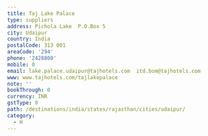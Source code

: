 ```yaml
---
title: Taj Lake Palace
type: suppliers
address: Pichola Lake  P.O.Box 5
city: Udaipur
country: India
postalCode: 313 001
areaCode: '294'
phone: '2428800'
mobile: 0
email: lake.palace.udaipur@tajhotels.com  itd.bom@tajhotels.com
www: www.tajhotels.com/tajlakepalace
note: ''
bookThrough: 0
currency: INR
gstType: 0
path: /destinations/india/states/rajasthan/cities/udaipur/
category:
  - H
---
```


